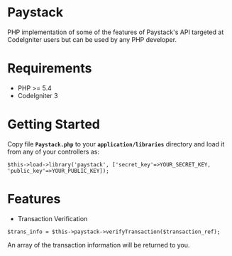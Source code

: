 # Paystack
PHP implementation of some of the features of Paystack's API targeted at CodeIgniter users but can be used by any PHP developer.


# Requirements
- PHP >= 5.4
- CodeIgniter 3


# Getting Started
Copy file **`Paystack.php`** to your **`application/libraries`** directory and load it from any of your controllers as:

`$this->load->library('paystack', ['secret_key'=>YOUR_SECRET_KEY, 'public_key'=>YOUR_PUBLIC_KEY]);`

# Features
- Transaction Verification

`$trans_info = $this->paystack->verifyTransaction($transaction_ref);`

An array of the transaction information will be returned to you.
